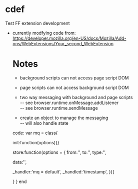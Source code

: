 # cdef
 Test FF extension development


- currently modfying code from:  
  https://developer.mozilla.org/en-US/docs/Mozilla/Add-ons/WebExtensions/Your_second_WebExtension  
    

  # Notes
  - background scripts can not access page script DOM
  - page scripts can not access background script DOM

  - two way messaging with background and page scripts  
  -- see browser.runtime.onMessage.addListener  
  -- see browser.runtime.sendMessage  

  - create an object to manage the messaging  
  -- will also handle state  

  code:
var mq = class{

  init:function(options){}

  store:function(options = {
    from:'',
    to:'',
    type:'',

    data:'',
    
    _handler:'mq = default',
    _handled:'timestamp',
  }){

  }
}
  end
  